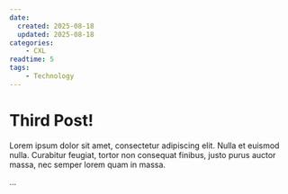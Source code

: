```yaml
---
date:
  created: 2025-08-18 
  updated: 2025-08-18 
categories:
    - CXL
readtime: 5
tags:
    - Technology
---
```


# Third Post!

Lorem ipsum dolor sit amet, consectetur adipiscing elit. Nulla et euismod
nulla. Curabitur feugiat, tortor non consequat finibus, justo purus auctor
massa, nec semper lorem quam in massa.

<!-- more -->
...